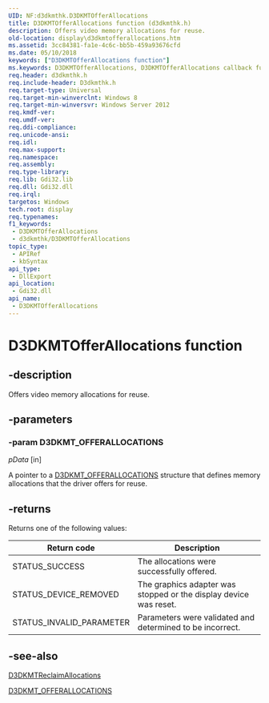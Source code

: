 ```yaml
---
UID: NF:d3dkmthk.D3DKMTOfferAllocations
title: D3DKMTOfferAllocations function (d3dkmthk.h)
description: Offers video memory allocations for reuse.
old-location: display\d3dkmtofferallocations.htm
ms.assetid: 3cc84381-fa1e-4c6c-bb5b-459a93676cfd
ms.date: 05/10/2018
keywords: ["D3DKMTOfferAllocations function"]
ms.keywords: D3DKMTOfferAllocations, D3DKMTOfferAllocations callback function [Display Devices], PFND3DKMT_OFFERALLOCATIONS, PFND3DKMT_OFFERALLOCATIONS callback, d3dkmthk/D3DKMTOfferAllocations, display.d3dkmtofferallocations
req.header: d3dkmthk.h
req.include-header: D3dkmthk.h
req.target-type: Universal
req.target-min-winverclnt: Windows 8
req.target-min-winversvr: Windows Server 2012
req.kmdf-ver: 
req.umdf-ver: 
req.ddi-compliance: 
req.unicode-ansi: 
req.idl: 
req.max-support: 
req.namespace: 
req.assembly: 
req.type-library: 
req.lib: Gdi32.lib
req.dll: Gdi32.dll
req.irql: 
targetos: Windows
tech.root: display
req.typenames: 
f1_keywords:
 - D3DKMTOfferAllocations
 - d3dkmthk/D3DKMTOfferAllocations
topic_type:
 - APIRef
 - kbSyntax
api_type:
 - DllExport
api_location:
 - Gdi32.dll
api_name:
 - D3DKMTOfferAllocations
---
```


# D3DKMTOfferAllocations function


## -description

Offers video memory allocations for reuse.

## -parameters

### -param D3DKMT_OFFERALLOCATIONS

*pData* [in]

A pointer to a <a href="/windows-hardware/drivers/ddi/d3dkmthk/ns-d3dkmthk-_d3dkmt_offerallocations">D3DKMT_OFFERALLOCATIONS</a> structure that defines memory allocations that the driver offers for reuse.

## -returns

Returns one of the following values:

|Return code|Description|
|--- |--- |
|STATUS_SUCCESS|The allocations were successfully offered.|
|STATUS_DEVICE_REMOVED|The graphics adapter was stopped or the display device was reset.|
|STATUS_INVALID_PARAMETER|Parameters were validated and determined to be incorrect.|

## -see-also

<a href="/windows-hardware/drivers/ddi/d3dkmthk/nf-d3dkmthk-d3dkmtreclaimallocations">D3DKMTReclaimAllocations</a>



<a href="/windows-hardware/drivers/ddi/d3dkmthk/ns-d3dkmthk-_d3dkmt_offerallocations">D3DKMT_OFFERALLOCATIONS</a>